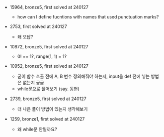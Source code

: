 - 15964, bronze5, first solved at 240127
    - how can I define fucntions with names that used punctuation marks?

- 2753, first solved at 240127
    - 왜 오답?

- 10872, bronze5, first solved at 240127
    - 0! == 1?, range(1, 1) = 1?

- 10952, bronze5, first solved at 240127
    - 굳이 함수 호출 전에 A, B 변수 정의해줘야 하는지, input을 def 전에 넣는 방법은 없는지 궁금
    - while문으로 풀어보기 (say. 동현)

- 2739, bronze5, first solved at 240127
    - 더 나은 풀이 방법이 있는지 생각해보기

- 1259, bronze1, first solved at 240127
    - 왜 while문 안될까요?